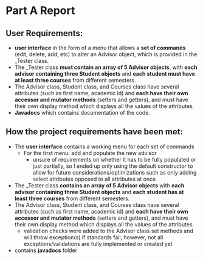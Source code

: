 # Part A Report 
## User Requirements:
+ **user interface** in the form of a menu that allows a **set of commands** (edit, delete, add, etc) to alter an Advisor object, which is provided in the _Tester class.
+ The _Tester class **must contain an array of 5 Advisor objects**, with **each advisor containing three Student objects** and **each student must have at least three courses** from different semesters.
+ The Advisor class, Student class, and Courses class have several attributes (such as first name, academic id) and **each have their own accessor and mutator methods** (setters and getters), and must have their own display method which displays all the values of the attributes.
+ **Javadocs** which contains documentation of the code.


## How the project requirements have been met:
+ The **user interface** contains a working menu for each set of commands
  + For the first menu: add and populate the new advisor
    + unsure of requirements on whether it has to be fully populated or just partially, so I ended up only using the default constructor to allow for future considerations/optimizations such as only adding select attributes opposed to all attributes at once
+ The _Tester class **contains an array of 5 Advisor objects** with **each advisor containing three Student objects** and **each student has at least three courses** from different semesters.
+ The Advisor class, Student class, and Courses class have several attributes (such as first name, academic id) and **each have their own accessor and mutator methods** (setters and getters), and must have their own display method which displays all the values of the attributes.
  + validation checks were added to the Advisor class set methods and will throw exception(s) if standards fail, however, not all exceptions/validations are fully implemented or created yet
+ contains **javadocs** folder